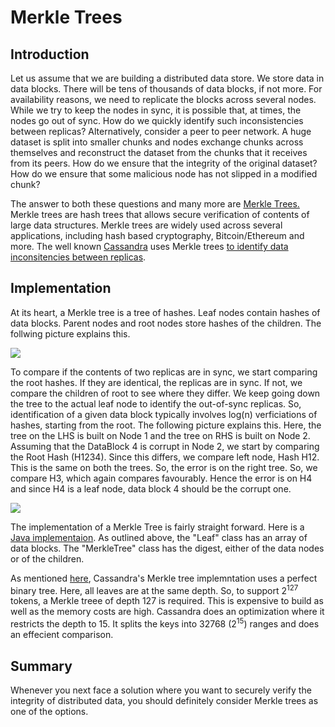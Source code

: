 # Merkle Trees

## Introduction
Let us assume that we are building a distributed data store. We store data in data blocks. There will be tens of thousands of data blocks, if not more. For availability reasons, we need to replicate the blocks across several nodes. While we try to keep the nodes in sync, it is possible that, at times, the nodes go out of sync. How do we quickly identify such inconsistencies between replicas? Alternatively, consider a peer to peer network. A huge dataset is split into smaller chunks and nodes exchange chunks across themselves and reconstruct the dataset from the chunks that it receives from its peers. How do we ensure that the integrity of the original dataset? How do we ensure that some malicious node has not slipped in a modified chunk?

The answer to both these questions and many more are [Merkle Trees.][def] Merkle trees are hash trees that allows secure verification of contents of large data structures. Merkle trees are widely used across several applications, including hash based cryptography, Bitcoin/Ethereum and more. The well known [Cassandra](https://cassandra.apache.org/) uses Merkle trees [to identify data inconsitencies between replicas][def1].

## Implementation
At its heart, a Merkle tree is a tree of hashes. Leaf nodes contain hashes of data blocks. Parent nodes and root nodes store hashes of the children. The follwing picture explains this.

<div class = "Merkle Tree">
    <img src = "MT.pdf">
</div>

To compare if the contents of two replicas are in sync, we start comparing the root hashes. If they are identical, the replicas are in sync. If not, we compare the children of root to see where they differ. We keep going down the tree to the actual leaf node to identify the out-of-sync replicas. So, identification of a given data block typically involves log(n) verficiations of hashes, starting from the root. The following picture explains this. Here, the tree on the LHS is built on Node 1 and the tree on RHS is built on Node 2. Assuming that the DataBlock 4 is corrupt in Node 2, we start by comparing the Root Hash (H1234). Since this differs, we compare left node, Hash H12. This is the same on both the trees. So, the error is on the right tree. So, we compare H3, which again compares favourably. Hence the error is on H4 and since H4 is a leaf node, data block 4 should be the corrupt one. 

<div class = "Inconsistency Identification">
    <img src = "Inconsistency.pdf">
</div>

The implementation of a Merkle Tree is fairly straight forward. Here is a [Java implementaion](https://github.com/richpl/merkletree). As outlined above, the "Leaf" class has an array of data blocks. The "MerkleTree" class has the digest, either of the data nodes or of the children. 

As mentioned [here](def1), Cassandra's Merkle tree implemntation uses a perfect binary tree. Here, all leaves are at the same depth. So, to support 2<sup>127</sup> tokens, a Merkle treee of depth 127 is required. This is expensive to build as well as the memory costs are high. Cassandra does an optimization where it restricts the depth to 15. It splits the keys into 32768 (2<sup>15</sup>) ranges and does an effecient comparison.

## Summary
Whenever you next face a solution where you want to securely verify the integrity of distributed data, you should definitely consider Merkle trees as one of the options.


[def1]: http://distributeddatastore.blogspot.com/2013/07/cassandra-using-merkle-trees-to-detect.html
[def]: https://en.wikipedia.org/wiki/Merkle_tree